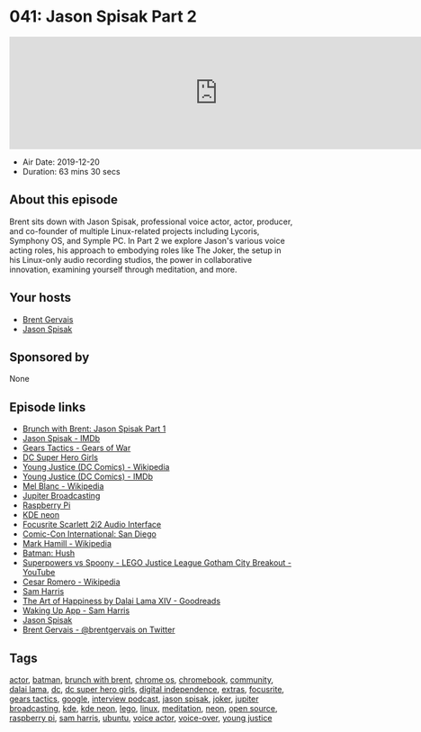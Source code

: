 # 041: Jason Spisak Part 2

<iframe src="https://player.fireside.fm/v2/WTrMvATU+GPJQCBBm?theme=dark" width="740" height="200" frameborder="0" scrolling="no"></iframe>

* Air Date: 2019-12-20
* Duration: 63 mins 30 secs

## About this episode

Brent sits down with Jason Spisak, professional voice actor, actor, producer, and co-founder of multiple Linux-related projects including Lycoris, Symphony OS, and Symple PC. In Part 2 we explore Jason's various voice acting roles, his approach to embodying roles like The Joker, the setup in his Linux-only audio recording studios, the power in collaborative innovation, examining yourself through meditation, and more.

## Your hosts
* [Brent Gervais](https://extras.show//hosts/brent)
* [Jason Spisak](https://extras.show//guests/jason-spisak)

## Sponsored by

None



## Episode links

  * [Brunch with Brent: Jason Spisak Part 1](https://extras.show/40 "Brunch with Brent: Jason Spisak Part 1")
  * [Jason Spisak - IMDb](https://www.imdb.com/name/nm1032853/ "Jason Spisak - IMDb")
  * [Gears Tactics - Gears of War](https://www.gearstactics.com/ "Gears Tactics - Gears of War")
  * [DC Super Hero Girls](https://www.dcsuperherogirls.com/ "DC Super Hero Girls")
  * [Young Justice (DC Comics) - Wikipedia](https://en.wikipedia.org/wiki/Young_Justice "Young Justice \(DC Comics\) - Wikipedia")
  * [Young Justice (DC Comics) - IMDb](https://www.imdb.com/title/tt1641384/ "Young Justice \(DC Comics\) - IMDb")
  * [Mel Blanc - Wikipedia](https://en.wikipedia.org/wiki/Mel_Blanc "Mel Blanc - Wikipedia")
  * [Jupiter Broadcasting](https://www.jupiterbroadcasting.com/ "Jupiter Broadcasting")
  * [Raspberry Pi](https://www.raspberrypi.org/ "Raspberry Pi")
  * [KDE neon](https://neon.kde.org/ "KDE neon")
  * [Focusrite Scarlett 2i2 Audio Interface](https://focusrite.com/en/usb-audio-interface/scarlett/scarlett-2i2 "Focusrite Scarlett 2i2 Audio Interface")
  * [Comic-Con International: San Diego](https://www.comic-con.org/ "Comic-Con International: San Diego")
  * [Mark Hamill - Wikipedia](https://en.wikipedia.org/wiki/Mark_Hamill "Mark Hamill - Wikipedia")
  * [Batman: Hush](https://www.imdb.com/title/tt8752440/ "Batman: Hush")
  * [Superpowers vs Spoony - LEGO Justice League Gotham City Breakout - YouTube](https://www.youtube.com/watch?v=kdyqHmxRVkE "Superpowers vs Spoony - LEGO Justice League Gotham City Breakout - YouTube")
  * [Cesar Romero - Wikipedia](https://en.wikipedia.org/wiki/Cesar_Romero "Cesar Romero - Wikipedia")
  * [Sam Harris](https://samharris.org/ "Sam Harris")
  * [The Art of Happiness by Dalai Lama XIV - Goodreads](https://www.goodreads.com/book/show/38210.The_Art_of_Happiness "The Art of Happiness  by Dalai Lama XIV - Goodreads")
  * [Waking Up App - Sam Harris](https://wakingup.com/ "Waking Up App - Sam Harris")
  * [Jason Spisak](http://www.jasonspisak.com/ "Jason Spisak")
  * [Brent Gervais - @brentgervais on Twitter](https://twitter.com/brentgervais "Brent Gervais - @brentgervais on Twitter")



## Tags

[actor](https://extras.show//tags/actor), [batman](https://extras.show//tags/batman), [brunch with brent](https://extras.show//tags/brunch%20with%20brent), [chrome os](https://extras.show//tags/chrome%20os), [chromebook](https://extras.show//tags/chromebook), [community](https://extras.show//tags/community), [dalai lama](https://extras.show//tags/dalai%20lama), [dc](https://extras.show//tags/dc), [dc super hero girls](https://extras.show//tags/dc%20super%20hero%20girls), [digital independence](https://extras.show//tags/digital%20independence), [extras](https://extras.show//tags/extras), [focusrite](https://extras.show//tags/focusrite), [gears tactics](https://extras.show//tags/gears%20tactics), [google](https://extras.show//tags/google), [interview podcast](https://extras.show//tags/interview%20podcast), [jason spisak](https://extras.show//tags/jason%20spisak), [joker](https://extras.show//tags/joker), [jupiter broadcasting](https://extras.show//tags/jupiter%20broadcasting), [kde](https://extras.show//tags/kde), [kde neon](https://extras.show//tags/kde%20neon), [lego](https://extras.show//tags/lego), [linux](https://extras.show//tags/linux), [meditation](https://extras.show//tags/meditation), [neon](https://extras.show//tags/neon), [open source](https://extras.show//tags/open%20source), [raspberry pi](https://extras.show//tags/raspberry%20pi), [sam harris](https://extras.show//tags/sam%20harris), [ubuntu](https://extras.show//tags/ubuntu), [voice actor](https://extras.show//tags/voice%20actor), [voice-over](https://extras.show//tags/voice-over), [young justice](https://extras.show//tags/young%20justice)